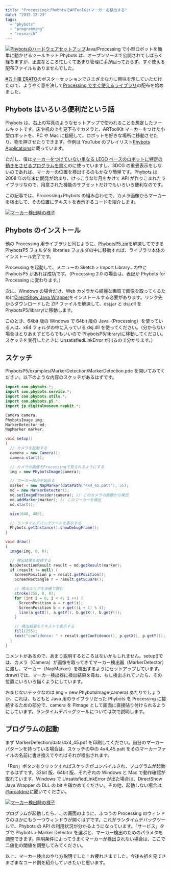 ```yaml
---
title: "ProcessingとPhybotsでARToolKitマーカーを検出する"
date: "2012-12-23"
tags:
  - "phybots"
  - "programming"
  - "research"
---
```


[![](/images/phybots-overview-300x211.jpg "Phybotsのハードウェアセットアップ")](https://junkato.jp/ja/blog/wp-content/uploads/2012/12/phybots-overview.jpg)Java/Processing で小型ロボットを簡単に動かせるツールキット Phybots は、オープンソースで公開されてしばらく経ちますが、正直なところ忙しくてあまり管理に手が回っておらず、すぐ使える配布ファイルもありませんでした。

[#五十嵐 ERATO](http://togetter.com/li/425443)のポスターセッションでさまざまな方に興味を示していただけたので、ようやく意を決して[Processing ですぐ使えるライブラリ](https://github.com/arcatdmz/phybots/blob/master/dist/PhybotsP5.zip "Phybots 1.0.0 for Processing")の配布を始めました。

## Phybots はいろいろ便利だという話

Phybots は、右上の写真のようなセットアップで使われることを想定したツールキットです。床や机の上を見下ろすカメラと、ARToolKit マーカーをつけた小型ロボットを、PC や Mac に接続して、ロボットを好きな場所に移動させたり、物を押させたりできます。作例は YouTube のプレイリスト[Phybots Applications](http://www.youtube.com/playlist?list=PL5EC9CECDDBEA183A)に載っています。

ただし、僕は[マーカーをつけていない単なる LEGO ベースのロボットに特定の動きをさせるプログラムを書く](http://junkato.jp/ja/picode/ "Picode: ソースコードに写真を貼り込める統合開発環境 ")のに使っていますし、3DCG の重畳表示をしないのであれば、マーカーの位置を検出するのもかなり簡単です。Phybots は 2008 年の年末に開発が始まり、けっこうな年月をかけて API が作りこまれたライブラリなので、用意された機能のサブセットだけでもいろいろ便利なのです。

この記事では、Processing+Phybots の組み合わせで、カメラ画像からマーカーを検出して、その位置にテキストを表示するコードを紹介します。

[![](/images/phybots-marker-detection-300x214.jpg "マーカー検出時の様子")](https://junkato.jp/ja/blog/wp-content/uploads/2012/12/phybots-marker-detection.jpg)

## Phybots のインストール

他の Processing 用ライブラリと同じように、[PhybotsP5.zip](https://github.com/arcatdmz/phybots/blob/master/dist/PhybotsP5.zip "Phybots 1.0.0 for Processing")を解凍してできる PhybotsP5 フォルダを libraries フォルダの中に移動すれば、ライブラリ本体のインストール完了です。

Processing を起動して、メニューの Sketch > Import Library...の中に PhybotsP5 があれば成功です。（Processing 2.0 の場合は、表記が Phybots for Processing に変わります。）

次に、Windows の場合だけ、Web カメラから綺麗な画質で画像を取ってくるために[DirectShow Java Wrapper](http://www.humatic.de/htools/dsj/download.htm)をインストールする必要があります。リンク先からダウンロードした ZIP ファイルを解凍して、dsj.jar と dsj.dll を PhybotsP5/library/に移動します。

このとき、64bit 版の Windows で 64bit 版の Java（Processing）を使っている人は、x64 フォルダの中に入っている dsj.dll を使ってください。（分からない場合はとりあえずどちらでもいいので PhybotsP5/library/に移動してください。スケッチを実行したときに UnsatisfiedLinkError が出るので分かります。）

## スケッチ

PhybotsP5/examples/MarkerDetection/MarkerDetection.pde を開いてみてください。以下のような内容のスケッチがあるはずです。

```java
import com.phybots.*;
import com.phybots.service.*;
import com.phybots.utils.*;
import com.phybots.p5.*;
import jp.digitalmuseum.napkit.*;

Camera camera;
PhybotsImage img;
MarkerDetector md;
NapMarker marker;

void setup()
{
  // カメラを起動する
  camera = new Camera();
  camera.start();

  // カメラの画像をProcessingで見られるようにする
  img = new PhybotsImage(camera);

  // マーカー検出を始める
  marker = new NapMarker(dataPath("4x4_45.patt"), 55);
  md = new MarkerDetector();
  md.setImageProvider(camera); // このカメラの画像から検出
  md.addMarker(marker); // このマーカーを検出
  md.start();

  size(640, 480);

  // ランタイムデバッグツールを表示する
  Phybots.getInstance().showDebugFrame();
}

void draw()
{
  image(img, 0, 0);

  // 検出結果を取得する
  NapDetectionResult result = md.getResult(marker);
  if (result != null) {
    ScreenPosition p = result.getPosition();
    ScreenRectangle r = result.getSquare();

    // 検出エリアを赤線で囲む
    stroke(255, 0, 0);
    for (int i = 0; i < 4; i ++) {
      ScreenPosition a = r.get(i);
      ScreenPosition b = r.get((i + 1) % 4);
      line(a.getX(), a.getY(), b.getX(), b.getY());
    }

    // 検出結果をテキストで表示する
    fill(255);
    text("confidence: " + result.getConfidence(), p.getX(), p.getY());
  }
}
```

コメントがあるので、あまり説明するところはないかもしれません。setup()では、カメラ（Camera）が画像を取ってきてマーカー検出器（MarkerDetector）に渡し、マーカー（NapMarker）を検出するようにセットアップしています。draw()では、マーカー検出器に検出結果を尋ね、もし検出されていたら、その位置にいろいろ描くようにしています。

おまじないチックなのは img = new PhybotsImage(camera) あたりでしょうか。これは、もともと Java 用のライブラリだった Phybots を Processing に接続するための部分で、camera を PImage として画面に直接貼り付けられるようにしています。ランタイムデバッグツールについては次で説明します。

## プログラムの起動

まず MarkerDetection/data/4x4_45.pdf を印刷してください。自分のマーカーパターンを持っている場合は、スケッチの中の 4x4_45.patt をそのマーカーファイルの名前に書き換えてやればそれが検出されます。

「Run」ボタンをクリックすればスケッチがコンパイルされ、プログラムが起動するはずです。32bit 版、64bit 版、それぞれの Windows と Mac で動作確認が取れています。Windows で UnsatisfiedLinkError が出た場合は、DirectShow Java Wrapper の DLL の bit を確かめてください。その他、起動しない場合は[@arcatdmz](http://twitter.com/arcatdmz)に聞いてください。

[![](/images/phybots-marker-detection-300x214.jpg "マーカー検出時の様子")](https://junkato.jp/ja/blog/wp-content/uploads/2012/12/phybots-marker-detection.jpg)

プログラムが起動したら、この画面のように、ふつうの Processing のウィンドウのほかにもう一つウィンドウが開くはずです。これがランタイムデバッグツールで、Phybots の API の利用状況が分かるようになっています。「サービス」タブで Phybots > Marker Detector を選ぶと、マーカー検出のためのパラメタを調整できます。照明条件によってうまくマーカーが検出されない場合は、ここで二値化の閾値を調整してみてください。

以上、マーカー検出のやり方説明でした！お疲れさまでした。今後も折を見てさまざまなコード例を紹介していきたいと思います。
